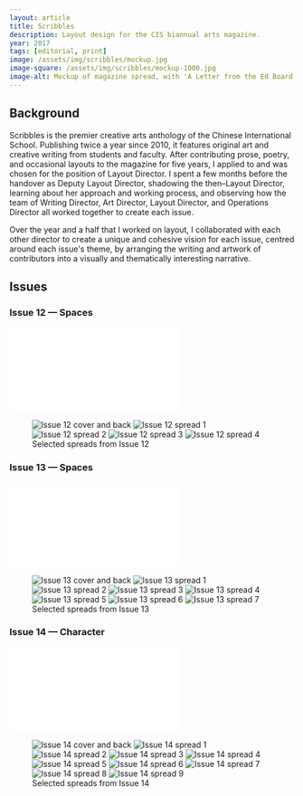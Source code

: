 ```yaml
---
layout: article
title: Scribbles
description: Layout design for the CIS biannual arts magazine.
year: 2017
tags: [editorial, print]
image: /assets/img/scribbles/mockup.jpg
image-square: /assets/img/scribbles/mockup-1000.jpg
image-alt: Mockup of magazine spread, with 'A Letter from the Ed Board' on the left and the table of contents on the right
---
```


## Background

Scribbles is the premier creative arts anthology of the Chinese International School. Publishing twice a year since 2010, it features original art and creative writing from students and faculty. After contributing prose, poetry, and occasional layouts to the magazine for five years, I applied to and was chosen for the position of Layout Director. I spent a few months before the handover as Deputy Layout Director, shadowing the then&ndash;Layout Director, learning about her approach and working process, and observing how the team of Writing Director, Art Director, Layout Director, and Operations Director all worked together to create each issue.

Over the year and a half that I worked on layout, I collaborated with each other director to create a unique and cohesive vision for each issue, centred around each issue's theme, by arranging the writing and artwork of contributors into a visually and thematically interesting narrative.

## Issues

### Issue 12 &mdash; Spaces

<iframe src="//e.issuu.com/embed.html#3978036/44173432" frameborder="0" allowfullscreen></iframe>

<figure role="group">
    <img src="/assets/img/scribbles/12-1.jpg" alt="Issue 12 cover and back">
    <img src="/assets/img/scribbles/12-2.jpg" alt="Issue 12 spread 1">
    <img src="/assets/img/scribbles/12-3.jpg" alt="Issue 12 spread 2">
    <img src="/assets/img/scribbles/12-4.jpg" alt="Issue 12 spread 3">
    <img src="/assets/img/scribbles/12-5.jpg" alt="Issue 12 spread 4">
    <figcaption>Selected spreads from Issue 12</figcaption>
</figure>

### Issue 13 &mdash; Spaces

<iframe src="//e.issuu.com/embed.html#3978036/54258619" frameborder="0" allowfullscreen></iframe>

<figure role="group">
    <img src="/assets/img/scribbles/13-1.jpg" alt="Issue 13 cover and back">
    <img src="/assets/img/scribbles/13-2.jpg" alt="Issue 13 spread 1">
    <img src="/assets/img/scribbles/13-3.jpg" alt="Issue 13 spread 2">
    <img src="/assets/img/scribbles/13-4.jpg" alt="Issue 13 spread 3">
    <img src="/assets/img/scribbles/13-5.jpg" alt="Issue 13 spread 4">
    <img src="/assets/img/scribbles/13-6.jpg" alt="Issue 13 spread 5">
    <img src="/assets/img/scribbles/13-7.jpg" alt="Issue 13 spread 6">
    <img src="/assets/img/scribbles/13-8.jpg" alt="Issue 13 spread 7">
    <figcaption>Selected spreads from Issue 13</figcaption>
</figure>

### Issue 14 &mdash; Character

<iframe src="//e.issuu.com/embed.html#3978036/54259142" frameborder="0" allowfullscreen></iframe>

<figure role="group">
    <img src="/assets/img/scribbles/14-1.jpg" alt="Issue 14 cover and back">
    <img src="/assets/img/scribbles/14-2.jpg" alt="Issue 14 spread 1">
    <img src="/assets/img/scribbles/14-3.jpg" alt="Issue 14 spread 2">
    <img src="/assets/img/scribbles/14-4.jpg" alt="Issue 14 spread 3">
    <img src="/assets/img/scribbles/14-5.jpg" alt="Issue 14 spread 4">
    <img src="/assets/img/scribbles/14-6.jpg" alt="Issue 14 spread 5">
    <img src="/assets/img/scribbles/14-7.jpg" alt="Issue 14 spread 6">
    <img src="/assets/img/scribbles/14-8.jpg" alt="Issue 14 spread 7">
    <img src="/assets/img/scribbles/14-9.jpg" alt="Issue 14 spread 8">
    <img src="/assets/img/scribbles/14-10.jpg" alt="Issue 14 spread 9">
    <figcaption>Selected spreads from Issue 14</figcaption>
</figure>